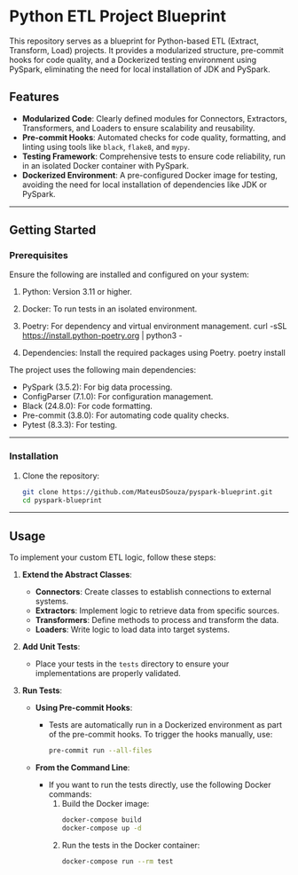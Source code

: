# Python ETL Project Blueprint

This repository serves as a blueprint for Python-based ETL (Extract, Transform, Load) projects. It provides a modularized structure, pre-commit hooks for code quality, and a Dockerized testing environment using PySpark, eliminating the need for local installation of JDK and PySpark.

## Features

- **Modularized Code**: Clearly defined modules for Connectors, Extractors, Transformers, and Loaders to ensure scalability and reusability.
- **Pre-commit Hooks**: Automated checks for code quality, formatting, and linting using tools like `black`, `flake8`, and `mypy`.
- **Testing Framework**: Comprehensive tests to ensure code reliability, run in an isolated Docker container with PySpark.
- **Dockerized Environment**: A pre-configured Docker image for testing, avoiding the need for local installation of dependencies like JDK or PySpark.

---

## Getting Started

### Prerequisites

Ensure the following are installed and configured on your system:

1. Python: Version 3.11 or higher.

2. Docker: To run tests in an isolated environment.

3. Poetry: For dependency and virtual environment management.
curl -sSL https://install.python-poetry.org | python3 -

4. Dependencies: Install the required packages using Poetry.
poetry install

The project uses the following main dependencies:
- PySpark (3.5.2): For big data processing.
- ConfigParser (7.1.0): For configuration management.
- Black (24.8.0): For code formatting.
- Pre-commit (3.8.0): For automating code quality checks.
- Pytest (8.3.3): For testing.

---

### Installation

1. Clone the repository:
   ```bash
   git clone https://github.com/MateusDSouza/pyspark-blueprint.git
   cd pyspark-blueprint
---

## Usage

To implement your custom ETL logic, follow these steps:

1. **Extend the Abstract Classes**:
   - **Connectors**: Create classes to establish connections to external systems.
   - **Extractors**: Implement logic to retrieve data from specific sources.
   - **Transformers**: Define methods to process and transform the data.
   - **Loaders**: Write logic to load data into target systems.

2. **Add Unit Tests**:
   - Place your tests in the `tests` directory to ensure your implementations are properly validated.

3. **Run Tests**:
   - **Using Pre-commit Hooks**:
     - Tests are automatically run in a Dockerized environment as part of the pre-commit hooks. To trigger the hooks manually, use:
       ```bash
       pre-commit run --all-files
       ```

   - **From the Command Line**:
     - If you want to run the tests directly, use the following Docker commands:
       1. Build the Docker image:
          ```bash
          docker-compose build
          docker-compose up -d
          ```
       2. Run the tests in the Docker container:
          ```bash
          docker-compose run --rm test
          ```
